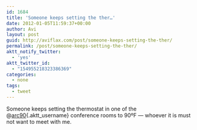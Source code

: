 ```yaml
---
id: 1684
title: 'Someone keeps setting the ther…'
date: 2012-01-05T11:59:37+00:00
author: Avi
layout: post
guid: http://aviflax.com/post/someone-keeps-setting-the-ther/
permalink: /post/someone-keeps-setting-the-ther/
aktt_notify_twitter:
  - 'yes'
aktt_twitter_id:
  - "154955218323386369"
categories:
  - none
tags:
  - tweet
---
```

Someone keeps setting the thermostat in one of the @[arc90](http://twitter.com/arc90){.aktt_username} conference rooms to 90ºF — whoever it is must not want to meet with me.